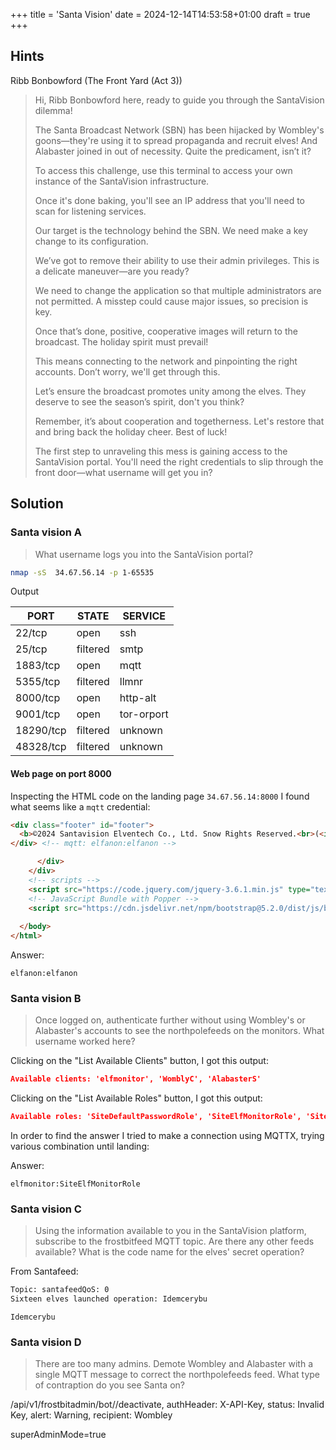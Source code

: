 +++
title = 'Santa Vision'
date = 2024-12-14T14:53:58+01:00
draft = true
+++

## Hints

Ribb Bonbowford (The Front Yard (Act 3))
> Hi, Ribb Bonbowford here, ready to guide you through the SantaVision dilemma!
> 
> The Santa Broadcast Network (SBN) has been hijacked by Wombley's goons—they're using it to spread propaganda and recruit elves! And Alabaster joined in out of necessity. Quite the predicament, isn’t it?
> 
> To access this challenge, use this terminal to access your own instance of the SantaVision infrastructure.
> 
> Once it's done baking, you'll see an IP address that you'll need to scan for listening services.
>
> Our target is the technology behind the SBN. We need make a key change to its configuration.
> 
> We’ve got to remove their ability to use their admin privileges. This is a delicate maneuver—are you ready?
>
> We need to change the application so that multiple administrators are not permitted. A misstep could cause major issues, so precision is key.
> 
> Once that’s done, positive, cooperative images will return to the broadcast. The holiday spirit must prevail!
>
> This means connecting to the network and pinpointing the right accounts. Don’t worry, we'll get through this.
> 
> Let’s ensure the broadcast promotes unity among the elves. They deserve to see the season’s spirit, don't you think?
> 
> Remember, it’s about cooperation and togetherness. Let's restore that and bring back the holiday cheer. Best of luck!
> 
> The first step to unraveling this mess is gaining access to the SantaVision portal. You'll need the right credentials to slip through the front door—what username will get you in?

## Solution

### Santa vision A

> What username logs you into the SantaVision portal?

```bash
nmap -sS  34.67.56.14 -p 1-65535
```

Output

| PORT      | STATE    | SERVICE     | 
| --------- | -------- | ----------- | 
| 22/tcp    | open     | ssh         |
| 25/tcp    | filtered | smtp        |
| 1883/tcp  | open     | mqtt        |
| 5355/tcp  | filtered | llmnr       |
| 8000/tcp  | open     | http-alt    |
| 9001/tcp  | open     | tor-orport  |
| 18290/tcp | filtered | unknown     |
| 48328/tcp | filtered | unknown     |

#### Web page on port 8000

Inspecting the HTML code on the landing page ```34.67.56.14:8000``` I found what seems like a ```mqtt``` credential:

```html
<div class="footer" id="footer">
  <b>©2024 Santavision Elventech Co., Ltd. Snow Rights Reserved.<br>(<i>topic 'sitestatus'</i> available.)</b>
</div> <!-- mqtt: elfanon:elfanon -->

      </div>
    </div>
    <!-- scripts -->
    <script src="https://code.jquery.com/jquery-3.6.1.min.js" type="text/javascript"></script>
    <!-- JavaScript Bundle with Popper -->
    <script src="https://cdn.jsdelivr.net/npm/bootstrap@5.2.0/dist/js/bootstrap.bundle.min.js" integrity="sha384-A3rJD856KowSb7dwlZdYEkO39Gagi7vIsF0jrRAoQmDKKtQBHUuLZ9AsSv4jD4Xa" crossorigin="anonymous"></script>
    
  </body>
</html>
```

Answer:

```
elfanon:elfanon
```

### Santa vision B

> Once logged on, authenticate further without using Wombley's or Alabaster's accounts to see the northpolefeeds on the monitors. What username worked here?

Clicking on the "List Available Clients" button, I got this output:

```json
Available clients: 'elfmonitor', 'WomblyC', 'AlabasterS'
```

Clicking on the "List Available Roles" button, I got this output:
```json
Available roles: 'SiteDefaultPasswordRole', 'SiteElfMonitorRole', 'SiteAlabsterSAdminRole', 'SiteWomblyCAdminRole'
```

In order to find the answer I tried to make a connection using MQTTX, trying various combination until landing: 

Answer:

```
elfmonitor:SiteElfMonitorRole
```

### Santa vision C

> Using the information available to you in the SantaVision platform, subscribe to the frostbitfeed MQTT topic. Are there any other feeds available? What is the code name for the elves' secret operation?


From Santafeed: 
```bash
Topic: santafeedQoS: 0
Sixteen elves launched operation: Idemcerybu
```

```
Idemcerybu
```

### Santa vision D

> There are too many admins. Demote Wombley and Alabaster with a single MQTT message to correct the northpolefeeds feed. What type of contraption do you see Santa on?


/api/v1/frostbitadmin/bot/<botuuid>/deactivate, authHeader: X-API-Key, status: Invalid Key, alert: Warning, recipient: Wombley

superAdminMode=true
